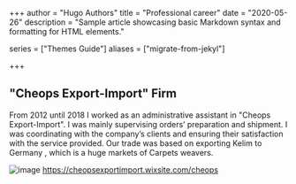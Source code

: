 +++
author = "Hugo Authors"
title = "Professional career"
date = "2020-05-26"
description = "Sample article showcasing basic Markdown syntax and formatting for HTML elements."


series = ["Themes Guide"]
aliases = ["migrate-from-jekyl"]


+++





## "Cheops Export-Import" Firm  


From 2012 until 2018 I worked as an administrative assistant in "Cheops Export-Import". I was mainly  supervising orders’ preparation and shipment. I was coordinating with the company’s clients and ensuring their satisfaction with the service provided. Our trade was based on exporting Kelim to Germany , which is a huge markets of Carpets weavers.


![image](https://i.imgur.com/VgmtsLz.png)
https://cheopsexportimport.wixsite.com/cheops


